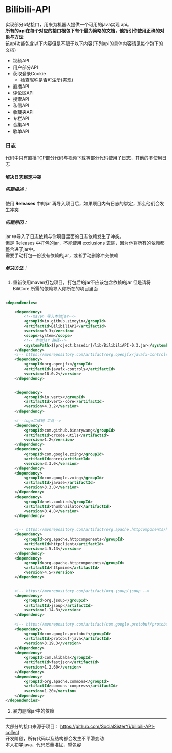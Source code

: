 # Bilibili-API

实现部分b站接口，用来为机器人提供一个可用的java实现 api。  
**所有的api在每个对应的接口根包下有个最为简略的文档，他指引你使用正确的对象与方法**  
该api功能包含以下内容但是不限于以下内容(下列api的具体内容请见每个包下的文档)

* 视频API
* 用户部分API
* 获取登录Cookie
    * 检查昵称是否可注册(实现)
* 直播API
* 评论区API
* 搜索API
* 私信API
* 收藏夹API
* 专栏API
* 合集API
* 歌单API

### 日志

代码中只有直播TCP部分代码与视频下载等部分代码使用了日志，其他的不使用日志

#### 解决日志绑定冲突

##### 问题描述：

使用 **Releases** 中的jar 再导入项目后，如果项目内有日志的绑定，那么他们会发生冲突

##### 问题原因：

jar 中导入了日志依赖与你项目里面的日志依赖发生了冲突。  
但是 Releases 中打包的jar，不能使用 exclusions 去除，因为他将所有的依赖都整合进了jar中。  
需要手动打包一份没有依赖的jar，或者手动删除冲突依赖

##### 解决方法：

1. 重新使用maven打包项目，打包后的jar不应该包含依赖的jar
   但是请将 BiliCore 所需的依赖导入你所在的项目里面

```xml

<dependencies>

    <dependency>
        <!--maven 导入本地jar-->
        <groupId>io.github.zimoyin</groupId>
        <artifactId>BilibiliAPI</artifactId>
        <version>0.3</version>
        <scope>system</scope>
        <!-- 本地jar 路径-->
        <systemPath>${project.basedir}/lib/BilibiliAPI-0.3.jar</systemPath>
    </dependency>
    <!-- https://mvnrepository.com/artifact/org.openjfx/javafx-controls -->
    <dependency>
        <groupId>org.openjfx</groupId>
        <artifactId>javafx-controls</artifactId>
        <version>18.0.2</version>
    </dependency>


    <dependency>
        <groupId>io.vertx</groupId>
        <artifactId>vertx-core</artifactId>
        <version>4.3.2</version>
    </dependency>
    
    <!--logo二维码 工具-->
    <dependency>
        <groupId>com.github.binarywang</groupId>
        <artifactId>qrcode-utils</artifactId>
        <version>1.2</version>
    </dependency>
    <dependency>
        <groupId>com.google.zxing</groupId>
        <artifactId>core</artifactId>
        <version>3.3.0</version>
    </dependency>
    <dependency>
        <groupId>com.google.zxing</groupId>
        <artifactId>javase</artifactId>
        <version>3.3.0</version>
    </dependency>
    <dependency>
        <groupId>net.coobird</groupId>
        <artifactId>thumbnailator</artifactId>
        <version>0.4.8</version>
    </dependency>


    <!-- https://mvnrepository.com/artifact/org.apache.httpcomponents/httpclient -->
    <dependency>
        <groupId>org.apache.httpcomponents</groupId>
        <artifactId>httpclient</artifactId>
        <version>4.5.13</version>
    </dependency>
    <dependency>
        <groupId>org.apache.httpcomponents</groupId>
        <artifactId>httpmime</artifactId>
        <version>4.5</version>
    </dependency>


    <!-- https://mvnrepository.com/artifact/org.jsoup/jsoup -->
    <dependency>
        <groupId>org.jsoup</groupId>
        <artifactId>jsoup</artifactId>
        <version>1.14.3</version>
    </dependency>
    
    <!-- https://mvnrepository.com/artifact/com.google.protobuf/protobuf-java -->
    <dependency>
        <groupId>com.google.protobuf</groupId>
        <artifactId>protobuf-java</artifactId>
        <version>3.19.3</version>
    </dependency>
    <dependency>
        <groupId>com.alibaba</groupId>
        <artifactId>fastjson</artifactId>
        <version>1.2.60</version>
    </dependency>
    <dependency>
        <groupId>org.apache.commons</groupId>
        <artifactId>commons-compress</artifactId>
        <version>1.20</version>
    </dependency>
</dependencies>
```

2. 暴力删除jar中的依赖

----
大部分的接口来源于项目： https://github.com/SocialSisterYi/bilibili-API-collect  
开发阶段，所有代码以及结构都会发生不平滑变动  
本人初学java，代码质量堪忧，望包容  